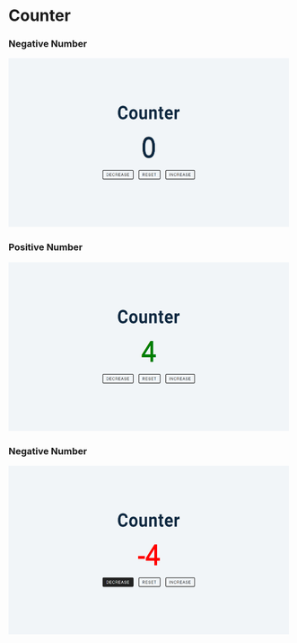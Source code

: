 # Counter

### Negative Number
<img src="img/screenshot_counter_zero.png" alt="zero" width="500" height="300">

### Positive Number
<img src="img/screenshot_counter_positive.png" alt="positive" width="500" height="300">

### Negative Number
<img src="img/screenshot_counter_negative.png" alt="negative" width="500" height="300">
